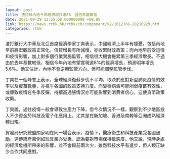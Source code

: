```yaml
---
layout: post
title: 渣打料內地今年經濟增長逾8%　因去年基數低
date: 2021-09-29 12:55:08.000000000 +08:00
link: https://news.rthk.hk/rthk/ch/component/k2/1612766-20210929.htm
categories: rthk
---
```


渣打銀行大中華及北亞首席經濟學家丁爽表示，中國經濟上半年有隱憂，包括內地早前將宏觀政策正常化，信貸增長有所減慢，亦收緊財政政策；而內地早前受迅情和疫情影響，加上對多個行業實施監管，相信很大機會拖累第三季經濟增長。不過由於去年基數較低，相信今年內地有望實現逾8%的經濟增長，預測明年增長5.6%。他又估計，內地不會逆轉監管方向，但可能調整監管步伐。

丁爽在一個峰會上表示，全球經濟復蘇步伐不平均，取決於應對新型肺炎疫情的效率以及疫苗數量，亦視乎各國的政策支持力度。而變種病毒可能削弱疫苗有效性，或導致疫情在冬季反彈，持續高通脹情況亦可能影響到消費者信心，迫使貨幣政策收緊。

丁爽說，過往疫情一般會導致生產力下降，但今次情況不一樣，觀察到不少地區投入不少資金於科技及電子化應用上，尤其是在新加坡、香港及南韓等亞洲成熟經濟體出現。

貿發局研究總監關家明在同一場合表示，疫情下，醫療衞生和科技產業受各國鼓勵，連傳統產業例如玩具業亦受惠，認為要對市場保持敏感度。他又說，現時身處的經濟危機所帶來的影響，並不會較前兩次少，雖然科技水平有進步，但人類正缺少合作共同應對。
